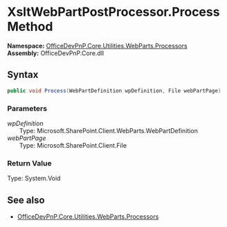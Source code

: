 # XsltWebPartPostProcessor.Process Method  
  

**Namespace:** [OfficeDevPnP.Core.Utilities.WebParts.Processors](OfficeDevPnP.Core.Utilities.WebParts.Processors.md)  
**Assembly:** OfficeDevPnP.Core.dll  
## Syntax
```C#
public void Process(WebPartDefinition wpDefinition, File webPartPage)
```
### Parameters
*wpDefinition*  
&emsp;&emsp;Type: Microsoft.SharePoint.Client.WebParts.WebPartDefinition  
*webPartPage*  
&emsp;&emsp;Type: Microsoft.SharePoint.Client.File  
### Return Value
Type: System.Void  

## See also
- [OfficeDevPnP.Core.Utilities.WebParts.Processors](OfficeDevPnP.Core.Utilities.WebParts.Processors.md)
